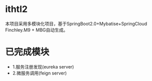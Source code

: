 # ithtl2
本项目采用多模块化项目，基于SpringBoot2.0+Mybatise+SpringCloud Finchley.M9 + MBG自动生成。

# 已完成模块
* 1.服务注册发现(eureka server)
* 2.微服务调用(feign server)
